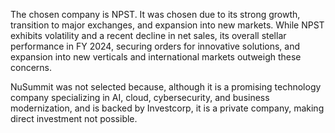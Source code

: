 The chosen company is NPST. It was chosen due to its strong growth, transition to major exchanges, and expansion into new markets. While NPST exhibits volatility and a recent decline in net sales, its overall stellar performance in FY 2024, securing orders for innovative solutions, and expansion into new verticals and international markets outweigh these concerns.

NuSummit was not selected because, although it is a promising technology company specializing in AI, cloud, cybersecurity, and business modernization, and is backed by Investcorp, it is a private company, making direct investment not possible.